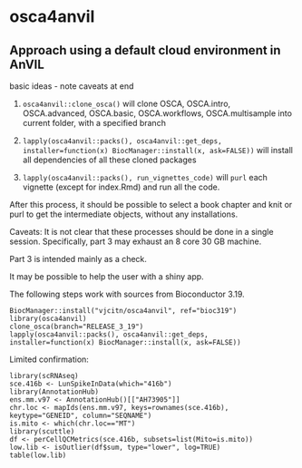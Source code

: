 # osca4anvil

## Approach using a default cloud environment in AnVIL

basic ideas - note caveats at end

1) `osca4anvil::clone_osca()` will clone OSCA, OSCA.intro, OSCA.advanced, OSCA.basic, OSCA.workflows, OSCA.multisample into
current folder, with a specified branch

2) `lapply(osca4anvil::packs(), osca4anvil::get_deps, installer=function(x) BiocManager::install(x, ask=FALSE))` will install all dependencies of all these cloned packages

3) `lapply(osca4anvil::packs(), run_vignettes_code)` will `purl` each vignette (except for index.Rmd) and run all the code.

After this process, it should be possible to select a book chapter and knit or purl to get the intermediate objects, without
any installations.

Caveats: It is not clear that these processes should be done in a single session.  Specifically, part 3 may exhaust an 8 core 30 GB machine.

Part 3 is intended mainly as a check.

It may be possible to help the user with a shiny app.

The following steps work with sources from Bioconductor 3.19.
```
BiocManager::install("vjcitn/osca4anvil", ref="bioc319")
library(osca4anvil)
clone_osca(branch="RELEASE_3_19")
lapply(osca4anvil::packs(), osca4anvil::get_deps, installer=function(x) BiocManager::install(x, ask=FALSE))
```

Limited confirmation:
```
library(scRNAseq)
sce.416b <- LunSpikeInData(which="416b")
library(AnnotationHub)
ens.mm.v97 <- AnnotationHub()[["AH73905"]]
chr.loc <- mapIds(ens.mm.v97, keys=rownames(sce.416b),
keytype="GENEID", column="SEQNAME")
is.mito <- which(chr.loc=="MT")
library(scuttle)
df <- perCellQCMetrics(sce.416b, subsets=list(Mito=is.mito))
low.lib <- isOutlier(df$sum, type="lower", log=TRUE)
table(low.lib)
```
